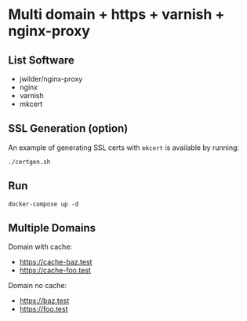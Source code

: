 # Multi domain + https + varnish + nginx-proxy

## List Software

- jwilder/nginx-proxy
- nginx
- varnish
- mkcert

## SSL Generation (option)

An example of generating SSL certs with `mkcert` is available by running:

`./certgen.sh`


## Run

`docker-compose up -d`

## Multiple Domains

Domain with cache:

- https://cache-baz.test
- https://cache-foo.test

Domain no cache:

- https://baz.test
- https://foo.test
